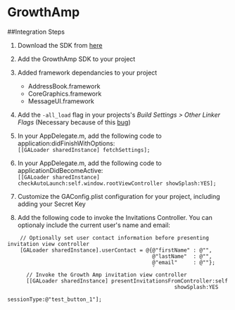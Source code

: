 GrowthAmp
=========

##Integration Steps

1. Download the SDK from [here](http://www.growthamp.com/download)

1. Add the GrowthAmp SDK to your project

1. Added framework dependancies to your project
    
    * AddressBook.framework
    * CoreGraphics.framework
    * MessageUI.framework   

1. Add the `-all_load` flag in your projects's *Build Settings > Other Linker Flags*
(Necessary because of this [bug](https://developer.apple.com/library/mac/#qa/qa2006/qa1490.html))

1. In your AppDelegate.m, add the following code to application:didFinishWithOptions:  
 `[[GALoader sharedInstance] fetchSettings];`

1. In your AppDelegate.m, add the following code to applicationDidBecomeActive:  
`[[GALoader sharedInstance] checkAutoLaunch:self.window.rootViewController showSplash:YES];`

1. Customize the GAConfig.plist configuration for your project, including adding your Secret Key

1. Add the following code to invoke the Invitations Controller. You can optionaly include the current user's name and email:

```
    // Optionally set user contact information before presenting invitation view controller
    [GALoader sharedInstance].userContact = @{@"firstName" : @"",
                                              @"lastName"  : @"",
                                              @"email"     : @""};
                                              `
      // Invoke the Growth Amp invitation view controller
      [[GALoader sharedInstance] presentInvitationsFromController:self
                                                     showSplash:YES
                                                    sessionType:@"test_button_1"];
```

